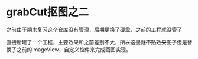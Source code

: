 <!--
 * @Author: wuwuwu
 * @Date: 2020-01-23 11:57:59
 * @LastEditors  : wuwuwu
 * @LastEditTime : 2020-02-03 08:54:39
 * @Description: 
 -->
# grabCut抠图之二
之前由于期末复习这个仓库没有管理，后期更换了硬盘，~~之前的工程就没管了~~

直接新建了一个工程，主要效果和之前差别不大，~~所以这里就不贴效果图了~~但是替换了之前的ImageView，自定义控件来完成画图实现。
